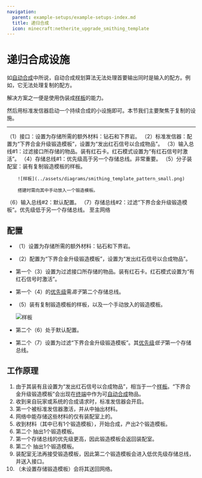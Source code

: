 ```yaml
---
navigation:
  parent: example-setups/example-setups-index.md
  title: 递归合成
  icon: minecraft:netherite_upgrade_smithing_template
---
```


# 递归合成设施

如[自动合成](../ae2-mechanics/autocrafting.md)中所说，自动合成规划算法无法处理首要输出同时是输入的配方。例如，它无法处理复制<ItemLink id="minecraft:netherite_upgrade_smithing_template" />的配方。

解决方案之一便是使用<ItemLink id="level_emitter" />伪装成[样板](../items-blocks-machines/patterns.md)的能力。

然后用标准发信器启动一个持续合成的小设施即可。本节我们主要聚焦于复制<ItemLink id="minecraft:netherite_upgrade_smithing_template" />的设施。

<RecipeFor id="minecraft:netherite_upgrade_smithing_template" />

***

<GameScene zoom="6" interactive={true}>
  <ImportStructure src="../assets/assemblies/recursive_recipe_setup.snbt" />

  <BoxAnnotation color="#dddddd" min="1 0 0" max="2 1 1">
        （1）接口：设置为存储所需的额外材料：钻石和下界岩。
        <Row><ItemImage id="minecraft:diamond" scale="2" /> <ItemImage id="minecraft:netherrack" scale="2" /></Row>
  </BoxAnnotation>

  <BoxAnnotation color="#dddddd" min="2.3 1 0.3" max="2.7 1.3 0.7">
        （2）标准发信器：配置为“下界合金升级锻造模板”，设置为“发出红石信号以合成物品”。
        <Row><ItemImage id="minecraft:netherite_upgrade_smithing_template" scale="2" /> <ItemImage id="crafting_card" scale="2" /></Row>
  </BoxAnnotation>

  <BoxAnnotation color="#dddddd" min="2 0 0" max="2.3 1 1">
        （3）输入总线#1：过滤接口所存储的物品。装有红石卡。红石模式设置为“有红石信号时激活”。
        <Row>
        <ItemImage id="minecraft:diamond" scale="2" />
        <ItemImage id="minecraft:netherrack" scale="2" />
        <ItemImage id="redstone_card" scale="2" />
        </Row>
  </BoxAnnotation>

  <BoxAnnotation color="#dddddd" min="3 1 1" max="4 1.3 2">
        （4）存储总线#1：优先级高于另一个存储总线。非常重要。
  </BoxAnnotation>

  <BoxAnnotation color="#dddddd" min="3 0 1" max="4 1 2">
        （5）分子装配室：装有复制锻造模板的样板。

        ![样板](../assets/diagrams/smithing_template_pattern_small.png)

        搭建时需向其中手动放入一个锻造模板。
  </BoxAnnotation>

  <BoxAnnotation color="#dddddd" min="2.7 0 1" max="3 1 2">
        （6）输入总线#2：默认配置。
  </BoxAnnotation>

  <BoxAnnotation color="#dddddd" min="1 0 1" max="2 1 1.3">
        （7）存储总线#2：过滤“下界合金升级锻造模板”。优先级低于另一个存储总线。
        <ItemImage id="minecraft:netherite_upgrade_smithing_template" scale="2" />
  </BoxAnnotation>

<DiamondAnnotation pos="0 0.5 0.5" color="#00ff00">
        至主网络
    </DiamondAnnotation>

  <IsometricCamera yaw="15" pitch="30" />
</GameScene>

## 配置

* <ItemLink id="interface" />（1）设置为存储所需的额外材料：钻石和下界岩。
* <ItemLink id="level_emitter" />（2）配置为“下界合金升级锻造模板”，设置为“发出红石信号以合成物品”。
* 第一个<ItemLink id="import_bus" />（3）设置为过滤接口所存储的物品。装有红石卡。红石模式设置为“有红石信号时激活”。
* 第一个<ItemLink id="storage_bus" />（4）的[优先级](../ae2-mechanics/import-export-storage.md#storage-priority)需*高于*第二个存储总线。
* <ItemLink id="molecular_assembler" />（5）装有复制锻造模板的样板，以及一个手动放入的锻造模板。

  ![样板](../assets/diagrams/smithing_template_pattern.png)

* 第二个<ItemLink id="import_bus" />（6）处于默认配置。
* 第二个<ItemLink id="storage_bus" />（7）设置为过滤“下界合金升级锻造模板”。其[优先级](../ae2-mechanics/import-export-storage.md#storage-priority)*低于*第一个存储总线。

## 工作原理

1. 由于其装有<ItemLink id="crafting_card" />且设置为“发出红石信号以合成物品”，<ItemLink id="level_emitter" />相当于一个[样板](../items-blocks-machines/patterns.md)。“下界合金升级锻造模板”会出现在[终端](../items-blocks-machines/terminals.md)中作为可[自动合成](../ae2-mechanics/autocrafting.md)物品。
2. 收到来自玩家或系统的合成请求时，标准发信器会开启。
3. 第一个<ItemLink id="import_bus" />被标准发信器激活，并从<ItemLink id="interface" />中抽出材料。
4. 网络中能存储这些材料的<ItemLink id="storage_bus" />仅有装配室上的。
5. <ItemLink id="molecular_assembler" />收到材料（其中已有1个锻造模板），开始合成，产出2个锻造模板。
6. 第二个<ItemLink id="import_bus" /> 抽出1个锻造模板。
7. 第一个存储总线的优先级更高，因此锻造模板会返回装配室。
8. 第二个<ItemLink id="import_bus" /> 抽出1个锻造模板。
9. 装配室无法再接受锻造模板，因此第二个锻造模板会进入低优先级存储总线，并送入接口。
10. <ItemLink id="interface" />（未设置存储锻造模板）会将其送回网络。